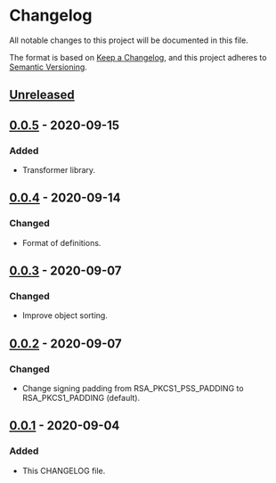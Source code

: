 # Changelog
All notable changes to this project will be documented in this file.

The format is based on [Keep a Changelog](https://keepachangelog.com/en/1.0.0/),
and this project adheres to [Semantic Versioning](https://semver.org/spec/v2.0.0.html).

## [Unreleased]

## [0.0.5] - 2020-09-15
### Added
- Transformer library.

## [0.0.4] - 2020-09-14
### Changed
- Format of definitions.

## [0.0.3] - 2020-09-07
### Changed
- Improve object sorting.

## [0.0.2] - 2020-09-07
### Changed
- Change signing padding from RSA_PKCS1_PSS_PADDING to RSA_PKCS1_PADDING (default).

## [0.0.1] - 2020-09-04
### Added
- This CHANGELOG file.

[Unreleased]: https://gitlab.com/polku-public/connector-dev/-/compare/master...v0.0.5
[0.0.5]: https://gitlab.com/polku-public/connector-dev/-/releases#v0.0.5
[0.0.4]: https://gitlab.com/polku-public/connector-dev/-/releases#v0.0.4
[0.0.3]: https://gitlab.com/polku-public/connector-dev/-/releases#v0.0.3
[0.0.2]: https://gitlab.com/polku-public/connector-dev/-/releases#v0.0.2
[0.0.1]: https://gitlab.com/polku-public/connector-dev/-/releases#v0.0.1
